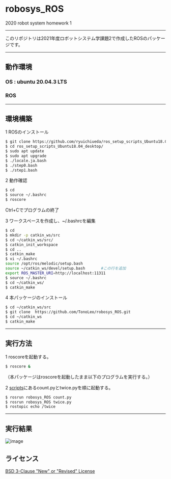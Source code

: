 # robosys_ROS
2020 robot system homework 1

---
このリポジトリは2021年度ロボットシステム学課題2で作成したROSのパッケージです。

---
## 動作環境

### OS : ubuntu 20.04.3 LTS
### ROS

---
## 環境構築

1 ROSのインストール

```sh
$ git clone https://github.com/ryuichiueda/ros_setup_scripts_Ubuntu18.04_desktop.git
$ cd ros_setup_scripts_Ubuntu18.04_desktop/
$ sudo apt update
$ sudo apt upgrade
$ ./locale.ja.bash
$ ./step0.bash
$ ./step1.bash
```

2 動作確認

```sh
$ cd     
$ source ~/.bashrc
$ roscore
```
Ctrl+Cでプログラムの終了

3 ワークスペースを作成し、~/.bashrcを編集

```sh
$ cd
$ mkdir -p catkin_ws/src
$ cd ~/catkin_ws/src/
$ catkin_init_workspace
$ cd ..
$ catkin_make
$ vi ~/.bashrc
source /opt/ros/melodic/setup.bash
source ~/catkin_ws/devel/setup.bash       #この行を追加
export ROS_MASTER_URI=http://localhost:11311
$ source ~/.bashrc
$ cd ~/catkin_ws/
$ catkin_make
```

4 本パッケージのインストール

```sh
$ cd ~/catkin_ws/src  
$ git clone  https://github.com/TonoLeo/robosys_ROS.git
$ cd ~/catkin_ws
$ catkin_make
``` 

---
## 実行方法

1 roscoreを起動する。
```sh
$ roscore &
```
（本パッケージはroscoreを起動したまま以下のプログラムを実行する。）

2 [scripts](https://github.com/TonoLeo/robosys_ROS/tree/main/scripts)にあるcount.pyとtwice.pyを順に起動する。
```sh
$ rosrun robosys_ROS count.py
$ rosrun robosys_ROS twice.py
$ rostopic echo /twice
```
---
## 実行結果

![image](https://user-images.githubusercontent.com/91268353/147344191-482284ac-2e3c-4071-aef7-8b1cb6477ac7.png)

## ライセンス
[BSD 3-Clause "New" or "Revised" License](https://github.com/TonoLeo/robosys_ROS/blob/main/LICENSE)
